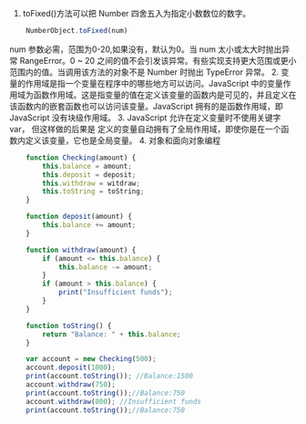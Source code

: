 1. toFixed()方法可以把 Number 四舍五入为指定小数数位的数字。
```javascript
    NumberObject.toFixed(num)
```
num 参数必需，范围为0-20,如果没有，默认为0。当 num 太小或太大时抛出异常 RangeError。0 ~ 20 之间的值不会引发该异常。有些实现支持更大范围或更小范围内的值。当调用该方法的对象不是 Number 时抛出 TypeError 异常。
2. 变量的作用域是指一个变量在程序中的哪些地方可以访问。JavaScript 中的变量作用域为函数作用域。这是指变量的值在定义该变量的函数内是可见的，并且定义在该函数内的嵌套函数也可以访问该变量。JavaScript 拥有的是函数作用域，即 JavaScript 没有块级作用域。
3. JavaScript 允许在定义变量时不使用关键字 var， 但这样做的后果是 定义的变量自动拥有了全局作用域，即使你是在一个函数内定义该变量，它也是全局变量。
4. 对象和面向对象编程
```javascript
    function Checking(amount) {
        this.balance = amount;
        this.deposit = deposit;
        this.withdraw = witdraw;
        this.toString = toString;
    }

    function deposit(amount) {
        this.balance += amount;
    }

    function withdraw(amount) {
        if (amount <= this.balance) {
            this.balance -= amount;
        }
        if (amount > this.balance) {
            print("Insufficient funds");
        }
    }

    function toString() {
        return "Balance: " + this.balance;
    }

    var account = new Checking(500);
    account.deposit(1000);
    print(account.toString()); //Balance:1500
    account.withdraw(750);
    print(account.toString());//Balance:750
    account.withdraw(800); //Insufficient funds
    print(account.toString());//Balance:750
```
